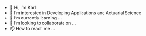 - 👋 Hi, I’m Karl
- 👀 I’m interested in Developing Applications and Actuarial Science
- 🌱 I’m currently learning ...
- 💞️ I’m looking to collaborate on ...
- 📫 How to reach me ...

<!---
karlzw/karlzw is a ✨ special ✨ repository because its `README.md` (this file) appears on your GitHub profile.
You can click the Preview link to take a look at your changes.
--->
